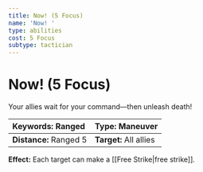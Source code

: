 ```yaml
---
title: Now! (5 Focus)
name: 'Now! '
type: abilities
cost: 5 Focus
subtype: tactician
---
```


# Now! (5 Focus)

Your allies wait for your command—then unleash death!

| **Keywords:** Ranged   | **Type:** Maneuver     |
| :--------------------- | :--------------------- |
| **Distance:** Ranged 5 | **Target:** All allies |

**Effect:** Each target can make a [[Free Strike|free strike]].
